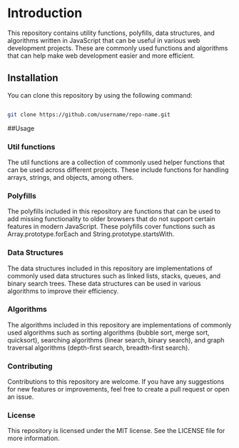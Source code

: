 # Introduction

This repository contains utility functions, polyfills, data structures, and algorithms written in JavaScript that can be useful in various web development projects. These are commonly used functions and algorithms that can help make web development easier and more efficient.

## Installation
You can clone this repository by using the following command:

```bash

git clone https://github.com/username/repo-name.git
```

##Usage

### Util functions
The util functions are a collection of commonly used helper functions that can be used across different projects. These include functions for handling arrays, strings, and objects, among others.

### Polyfills
The polyfills included in this repository are functions that can be used to add missing functionality to older browsers that do not support certain features in modern JavaScript. These polyfills cover functions such as Array.prototype.forEach and String.prototype.startsWith.

### Data Structures
The data structures included in this repository are implementations of commonly used data structures such as linked lists, stacks, queues, and binary search trees. These data structures can be used in various algorithms to improve their efficiency.

### Algorithms
The algorithms included in this repository are implementations of commonly used algorithms such as sorting algorithms (bubble sort, merge sort, quicksort), searching algorithms (linear search, binary search), and graph traversal algorithms (depth-first search, breadth-first search).

### Contributing
Contributions to this repository are welcome. If you have any suggestions for new features or improvements, feel free to create a pull request or open an issue.

### License
This repository is licensed under the MIT license. See the LICENSE file for more information.
